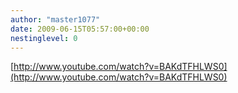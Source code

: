 ```yaml
---
author: "master1077"
date: 2009-06-15T05:57:00+00:00
nestinglevel: 0
---
```

[http://www.youtube.com/watch?v=BAKdTFHLWS0](http://www.youtube.com/watch?v=BAKdTFHLWS0)